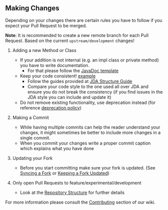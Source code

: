 
## Making Changes

Depending on your changes there are certain rules you have to follow if you expect
your Pull Request to be merged.

**Note**: It is recommended to create a new remote branch for each Pull Request. 
Based on the current `upstream/development` changes!

1. Adding a new Method or Class
    - If your addition is not internal (e.g. an impl class or private method) you have to write documentation.
        - For that please follow the [JavaDoc template](https://github.com/DV8FromTheWorld/JDA/wiki/6%29-JDA-Structure-Guide#javadoc)
    - Keep your code consistent! [example](https://github.com/DV8FromTheWorld/JDA/wiki/5%29-contributing#examples)
        - Follow the guides provided at [JDA Structure Guide](https://github.com/DV8FromTheWorld/JDA/wiki/6%29-JDA-Structure-Guide)
        - Compare your code style to the one used all over JDA and ensure you
          do not break the consistency (if you find issues in the JDA style you can include and update it)
    - Do not remove existing functionality, use deprecation instead (for reference [deprecation policy](https://github.com/DV8FromTheWorld/JDA#deprecation-policy))

2. Making a Commit
    - While having multiple commits can help the reader understand your changes, it might sometimes be
      better to include more changes in a single commit.
    - When you commit your changes write a proper commit caption which explains what you have done

3. Updating your Fork
    - Before you start committing make sure your fork is updated.
      (See [Syncing a Fork](https://help.github.com/articles/syncing-a-fork/)
      or [Keeping a Fork Updated](https://robots.thoughtbot.com/keeping-a-github-fork-updated))
      
4. Only open Pull Requests to feature/experimental/development
    - Look at the [Repository Structure](https://github.com/DV8FromTheWorld/JDA/wiki/11%29-Repository-Structure) for further details
      
For more information please consult the [Contributing](https://github.com/DV8FromTheWorld/JDA/wiki/5%29-Contributing)
section of our wiki.

